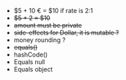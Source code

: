 * $5 + 10 € = $10 if rate is 2:1
* ~~$5 * 2 = $10~~
* ~~amount must be private~~
* ~~side-effects for Dollar, it is mutable ?~~
* money rounding ?
* ~~equals()~~
* hashCode()
* Equals null
* Equals object